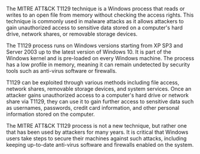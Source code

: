 The MITRE ATT&CK T1129 technique is a Windows process that reads or writes to an open file from memory without checking the access rights. This technique is commonly used in malware attacks as it allows attackers to gain unauthorized access to sensitive data stored on a computer's hard drive, network shares, or removable storage devices.

The T1129 process runs on Windows versions starting from XP SP3 and Server 2003 up to the latest version of Windows 10. It is part of the Windows kernel and is pre-loaded on every Windows machine. The process has a low profile in memory, meaning it can remain undetected by security tools such as anti-virus software or firewalls.

T1129 can be exploited through various methods including file access, network shares, removable storage devices, and system services. Once an attacker gains unauthorized access to a computer's hard drive or network share via T1129, they can use it to gain further access to sensitive data such as usernames, passwords, credit card information, and other personal information stored on the computer.

The MITRE ATT&CK T1129 process is not a new technique, but rather one that has been used by attackers for many years. It is critical that Windows users take steps to secure their machines against such attacks, including keeping up-to-date anti-virus software and firewalls enabled on the system.